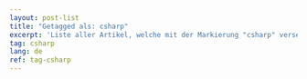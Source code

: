 ```yaml
---
layout: post-list
title: "Getagged als: csharp"
excerpt: 'Liste aller Artikel, welche mit der Markierung "csharp" versehen wurden.'  
tag: csharp
lang: de
ref: tag-csharp
---
```

